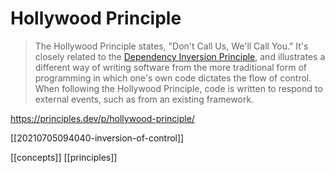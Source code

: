 # Hollywood Principle

>The Hollywood Principle states, "Don't Call Us, We'll Call You." It's closely related to the [Dependency Inversion Principle](https://principles.dev/p/dependency-inversion-principle), and illustrates a different way of writing software from the more traditional form of programming in which one's own code dictates the flow of control. When following the Hollywood Principle, code is written to respond to external events, such as from an existing framework.

https://principles.dev/p/hollywood-principle/

[[20210705094040-inversion-of-control]]

[[concepts]]
[[principles]]